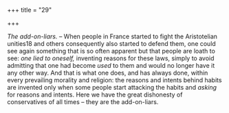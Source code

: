+++
title = "29"

+++

*The add-on-liars.* – When people in France started to fight the Aristotelian unities18 and others consequently also started to defend them, one could see again something that is so often apparent but that people are loath to see: *one lied to oneself,* inventing reasons for these laws, simply to avoid admitting that one had become *used* to them and would no longer have it any other way. And that is what one does, and has always done, within every prevailing morality and religion: the reasons and intents behind habits are invented only when some people start attacking the habits and *asking* for reasons and intents. Here we have the great dishonesty of conservatives of all times – they are the add-on-liars.



